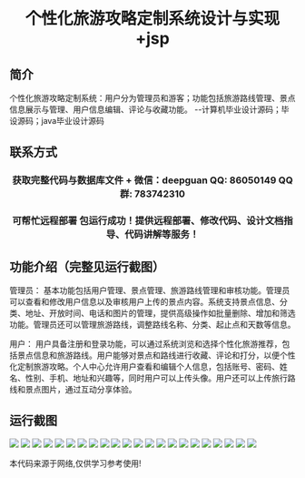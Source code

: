 <p><h1 align="center">个性化旅游攻略定制系统设计与实现+jsp</h1></p>

## 简介
个性化旅游攻略定制系统：用户分为管理员和游客；功能包括旅游路线管理、景点信息展示与管理、用户信息编辑、评论与收藏功能。    --计算机毕业设计源码；毕设源码；java毕业设计源码


## 联系方式
<p><h3 align="center">获取完整代码与数据库文件 + 微信：deepguan QQ: 86050149 QQ群: 783742310</h3></p>
<p><h3 align="center">可帮忙远程部署 包运行成功！提供远程部署、修改代码、设计文档指导、代码讲解等服务！</h3></p>

## 功能介绍（完整见运行截图）
管理员： 基本功能包括用户管理、景点管理、旅游路线管理和审核功能。管理员可以查看和修改用户信息以及审核用户上传的景点内容。系统支持景点信息、分类、地址、开放时间、电话和图片的管理，提供高级操作如批量删除、增加和筛选功能。管理员还可以管理旅游路线，调整路线名称、分类、起止点和天数等信息。

用户： 用户具备注册和登录功能，可以通过系统浏览和选择个性化旅游推荐，包括景点信息和旅游路线。用户能够对景点和路线进行收藏、评论和打分，以便个性化定制旅游攻略。个人中心允许用户查看和编辑个人信息，包括账号、密码、姓名、性别、手机、地址和兴趣等，同时用户可以上传头像。用户还可以上传旅行路线和景点图片，通过互动分享体验。


## 运行截图
![](img/001.jpg)
![](img/002.jpg)
![](img/003.jpg)
![](img/004.jpg)
![](img/005.jpg)
![](img/006.jpg)
![](img/007.jpg)
![](img/008.jpg)
![](img/009.jpg)
![](img/010.jpg)
![](img/011.jpg)
![](img/012.jpg)
![](img/013.jpg)
![](img/014.jpg)
![](img/015.jpg)
![](img/016.jpg)
![](img/017.jpg)
![](img/018.jpg)
![](img/019.jpg)
![](img/020.jpg)
![](img/021.jpg)
![](img/022.jpg)

<p>本代码来源于网络,仅供学习参考使用!</p>

